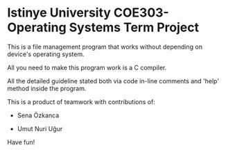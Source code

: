 
# Istinye University COE303-Operating Systems Term Project

This is a file management program that works without depending on device's operating system.

All you need to make this program work is a C compiler.

All the detailed guideline stated both via code in-line comments and 'help' method inside the program.

This is a product of teamwork with contributions of:

- Sena Özkanca

- Umut Nuri Uğur

Have fun!

